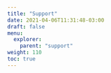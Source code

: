 ```yaml
---
title: "Support"
date: 2021-04-06T11:31:48-03:00
draft: false
menu:
  explorer:
    parent: "support"
weight: 110
toc: true
---
```


